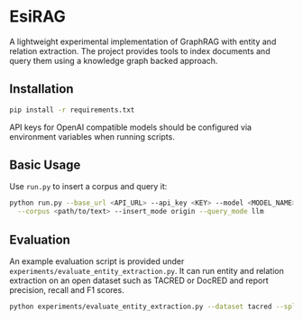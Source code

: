 # EsiRAG

A lightweight experimental implementation of GraphRAG with entity and relation extraction. The project provides tools to index documents and query them using a knowledge graph backed approach.

## Installation

```bash
pip install -r requirements.txt
```

API keys for OpenAI compatible models should be configured via environment variables when running scripts.

## Basic Usage

Use `run.py` to insert a corpus and query it:

```bash
python run.py --base_url <API_URL> --api_key <KEY> --model <MODEL_NAME> \
  --corpus <path/to/text> --insert_mode origin --query_mode llm
```

## Evaluation

An example evaluation script is provided under `experiments/evaluate_entity_extraction.py`. It can run entity and relation extraction on an open dataset such as TACRED or DocRED and report precision, recall and F1 scores.

```bash
python experiments/evaluate_entity_extraction.py --dataset tacred --split validation --model <MODEL_NAME>
```
